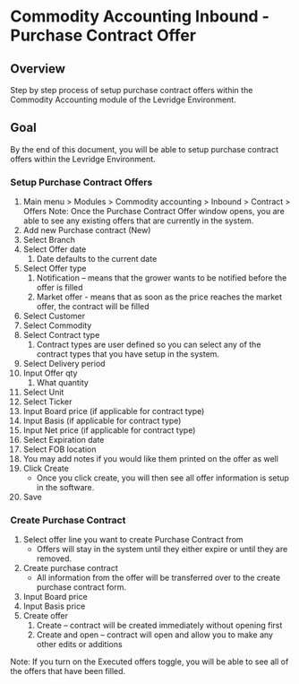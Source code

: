 ﻿# Commodity Accounting Inbound - Purchase Contract Offer

## Overview
Step by step process of setup purchase contract offers within the Commodity Accounting module of the Levridge Environment. 

## Goal
By the end of this document, you will be able to setup purchase contract offers within the Levridge Environment.

### Setup Purchase Contract Offers

1.	Main menu > Modules > Commodity accounting > Inbound > Contract > Offers
Note: Once the Purchase Contract Offer window opens, you are able to see any existing offers that are currently in the system.
2.	Add new Purchase contract (New)
3.	Select Branch
4.	Select Offer date 
    1. Date defaults to the current date
5.	Select Offer type
    1. Notification – means that the grower wants to be notified before the offer is filled
    2. Market offer - means that as soon as the price reaches the market offer, the contract will be filled 
6.	Select Customer
7.	Select Commodity
8.	Select Contract type
    1. Contract types are user defined so you can select any of the contract types that you have setup in the system.
9.	Select Delivery period 
10.	Input Offer qty
    1. What quantity
11.	Select Unit
12.	Select Ticker
13.	Input Board price (if applicable for contract type)
14.	Input Basis (if applicable for contract type)
15.	Input Net price (if applicable for contract type)
16.	Select Expiration date 
17.	Select FOB location
18.	You may add notes if you would like them printed on the offer as well
19.	Click Create
    - Once you click create, you will then see all offer information is setup in the software.
20.	Save 

### Create Purchase Contract

1.	Select offer line you want to create Purchase Contract from
    - Offers will stay in the system until they either expire or until they are removed.
2.	Create purchase contract
    - All information from the offer will be transferred over to the create purchase contract form.
3.	Input Board price
4.	Input Basis price 
5.	Create offer
    1. Create – contract will be created immediately without opening first 
    2. Create and open – contract will open and allow you to make any other edits or additions 

Note: If you turn on the Executed offers toggle, you will be able to see all of the offers that have been filled.









